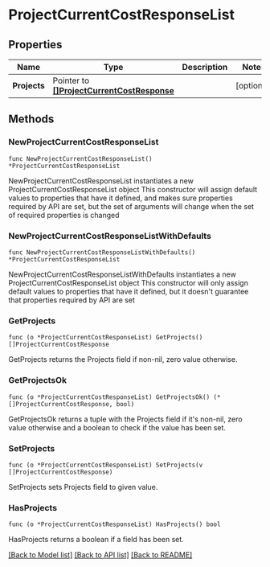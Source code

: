 # ProjectCurrentCostResponseList

## Properties

Name | Type | Description | Notes
------------ | ------------- | ------------- | -------------
**Projects** | Pointer to [**[]ProjectCurrentCostResponse**](ProjectCurrentCostResponse.md) |  | [optional] 

## Methods

### NewProjectCurrentCostResponseList

`func NewProjectCurrentCostResponseList() *ProjectCurrentCostResponseList`

NewProjectCurrentCostResponseList instantiates a new ProjectCurrentCostResponseList object
This constructor will assign default values to properties that have it defined,
and makes sure properties required by API are set, but the set of arguments
will change when the set of required properties is changed

### NewProjectCurrentCostResponseListWithDefaults

`func NewProjectCurrentCostResponseListWithDefaults() *ProjectCurrentCostResponseList`

NewProjectCurrentCostResponseListWithDefaults instantiates a new ProjectCurrentCostResponseList object
This constructor will only assign default values to properties that have it defined,
but it doesn't guarantee that properties required by API are set

### GetProjects

`func (o *ProjectCurrentCostResponseList) GetProjects() []ProjectCurrentCostResponse`

GetProjects returns the Projects field if non-nil, zero value otherwise.

### GetProjectsOk

`func (o *ProjectCurrentCostResponseList) GetProjectsOk() (*[]ProjectCurrentCostResponse, bool)`

GetProjectsOk returns a tuple with the Projects field if it's non-nil, zero value otherwise
and a boolean to check if the value has been set.

### SetProjects

`func (o *ProjectCurrentCostResponseList) SetProjects(v []ProjectCurrentCostResponse)`

SetProjects sets Projects field to given value.

### HasProjects

`func (o *ProjectCurrentCostResponseList) HasProjects() bool`

HasProjects returns a boolean if a field has been set.


[[Back to Model list]](../README.md#documentation-for-models) [[Back to API list]](../README.md#documentation-for-api-endpoints) [[Back to README]](../README.md)


